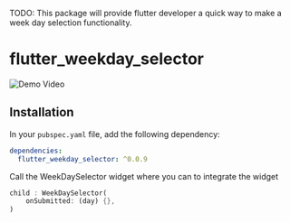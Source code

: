 <!--
This README describes the package. If you publish this package to pub.dev,
this README's contents appear on the landing page for your package.

For information about how to write a good package README, see the guide for
[writing package pages](https://dart.dev/guides/libraries/writing-package-pages).

For general information about developing packages, see the Dart guide for
[creating packages](https://dart.dev/guides/libraries/create-library-packages)
and the Flutter guide for
[developing packages and plugins](https://flutter.dev/developing-packages).
-->

TODO: This package will provide flutter developer a quick way to make a week day selection functionality.

# flutter_weekday_selector

![Demo Video](https://raw.githubusercontent.com/devbathani/flutter_weekday_selector/main/assets/giphy.gif)

## Installation

In your `pubspec.yaml` file, add the following dependency:

```yaml
dependencies:
  flutter_weekday_selector: ^0.0.9
```

Call the WeekDaySelector widget where you can to integrate the widget

```dart
child : WeekDaySelector(
    onSubmitted: (day) {},
)
```
